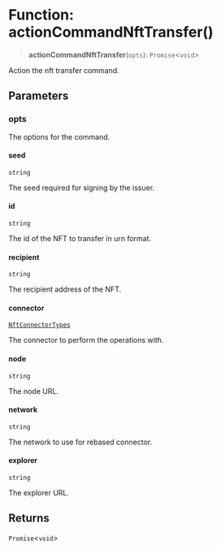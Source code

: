 # Function: actionCommandNftTransfer()

> **actionCommandNftTransfer**(`opts`): `Promise`\<`void`\>

Action the nft transfer command.

## Parameters

### opts

The options for the command.

#### seed

`string`

The seed required for signing by the issuer.

#### id

`string`

The id of the NFT to transfer in urn format.

#### recipient

`string`

The recipient address of the NFT.

#### connector

[`NftConnectorTypes`](../type-aliases/NftConnectorTypes.md)

The connector to perform the operations with.

#### node

`string`

The node URL.

#### network

`string`

The network to use for rebased connector.

#### explorer

`string`

The explorer URL.

## Returns

`Promise`\<`void`\>
